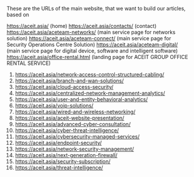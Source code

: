These are the URLs of the main website, that we want to build our articles, based on



https://aceit.asia/ (home)
https://aceit.asia/contacts/ (contact)
https://aceit.asia/aceteam-networks/ (main service page for networks solution)
https://aceit.asia/aceteam-connect/ (main service page for Security Operations Centre Solution)
https://aceit.asia/aceteam-digital/ (main service page for digital device, software and intelligent software)
https://aceit.asia/office-rental.html (landing page for ACEIT GROUP OFFICE RENTAL SERVICE)

1. https://aceit.asia/network-access-control-structured-cabling/	
2. https://aceit.asia/branch-and-wan-solutions/	
3. https://aceit.asia/cloud-access-security/	
4. https://aceit.asia/centralized-network-management-analytics/
5. https://aceit.asia/user-and-entity-behavioral-analytics/
6. https://aceit.asia/voip-solutions/
7. https://aceit.asia/wired-and-wireless-networking/
8. https://aceit.asia/aceit-website-presentation/	
9. https://aceit.asia/advanced-cyber-consultation/	
10. https://aceit.asia/cyber-threat-intelligence/
11. https://aceit.asia/cybersecurity-managed-services/
12. https://aceit.asia/endpoint-security/	
13. https://aceit.asia/network-security-management/	
14. https://aceit.asia/next-generation-firewall/	
15. https://aceit.asia/security-subscription/	
16. https://aceit.asia/threat-intelligence/